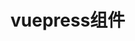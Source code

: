 # vuepress组件

<template>
  <div class="test-demo">
    {{ msg }}
    <my-hello></my-hello>
    <el-button>button</el-button>
  </div>
</template>

<script>
export default {
  data () {
    return {
      msg: 'Hello VuePress!'
    }
  }
}
</script>

<DotLine/>